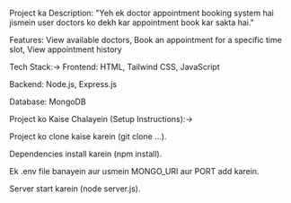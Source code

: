 Project ka Description: "Yeh ek doctor appointment booking system hai jismein user doctors ko dekh kar appointment book kar sakta hai."


Features: View available doctors,  Book an appointment for a specific time slot, View appointment history


Tech Stack:->
  Frontend: HTML, Tailwind CSS, JavaScript

  Backend: Node.js, Express.js

  Database: MongoDB

  

Project ko Kaise Chalayein (Setup Instructions):->

  Project ko clone kaise karein (git clone ...).

  Dependencies install karein (npm install).

  Ek .env file banayein aur usmein MONGO_URI aur PORT add karein.

  Server start karein (node server.js).  

         

          
